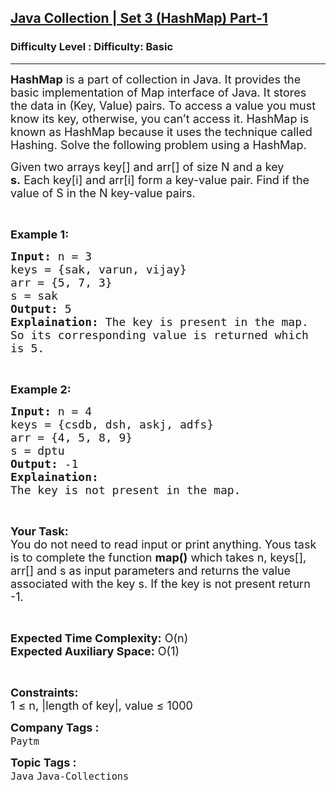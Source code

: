 <h2><a href="https://www.geeksforgeeks.org/problems/java-hashmap1033/1?page=5&category=Java&sortBy=submissions">Java Collection | Set 3 (HashMap) Part-1</a></h2><h3>Difficulty Level : Difficulty: Basic</h3><hr><div class="problems_problem_content__Xm_eO"><p><span style="font-size:18px"><strong>HashMap</strong>&nbsp;is a part of collection in Java. It provides the basic implementation of Map interface of Java. It stores the data in (Key, Value) pairs. To access a value you must know its key, otherwise, you can’t access it. HashMap is known as HashMap because it uses the&nbsp;technique called Hashing. Solve the&nbsp;following&nbsp;problem using a HashMap.</span></p>

<p><span style="font-size:18px">Given two arrays key[] and arr[] of size N and a key <strong>s.</strong>&nbsp;Each key[i] and arr[i] form a key-value pair.&nbsp;Find if&nbsp;the value of S in the N key-value pairs.&nbsp;</span></p>

<p>&nbsp;</p>

<p><strong><span style="font-size:18px">Example 1:</span></strong></p>

<pre><span style="font-size:18px"><strong>Input:</strong> n = 3
keys = {sak, varun, vijay}
arr = {5, 7, 3}
s = sak
<strong>Output:</strong> 5
<strong>Explaination:</strong> The key is present in the map. 
So its corresponding value is returned which 
is 5.</span></pre>

<p>&nbsp;</p>

<p><span style="font-size:18px"><strong>Example 2:</strong></span></p>

<pre><span style="font-size:18px"><strong>Input:</strong> n = 4
keys = {csdb, dsh, askj, adfs}
arr = {4, 5, 8, 9}
s = dptu
<strong>Output:</strong> -1
<strong>Explaination:</strong> 
The key is not present in the map.</span></pre>

<p>&nbsp;</p>

<p><span style="font-size:18px"><strong>Your Task:</strong><br>
You do not need to read input or print anything. Yous task is to complete the function <strong>map()</strong> which takes n, keys[], arr[] and s as input parameters and returns the value associated with the key s. If the key is not present return -1.</span></p>

<p>&nbsp;</p>

<p><span style="font-size:18px"><strong>Expected Time Complexity:</strong> O(n)<br>
<strong>Expected Auxiliary Space:</strong> O(1)</span></p>

<p>&nbsp;</p>

<p><span style="font-size:18px"><strong>Constraints:</strong><br>
1 ≤ n, |length of key|, value ≤ 1000</span></p>
</div><p><span style=font-size:18px><strong>Company Tags : </strong><br><code>Paytm</code>&nbsp;<br><p><span style=font-size:18px><strong>Topic Tags : </strong><br><code>Java</code>&nbsp;<code>Java-Collections</code>&nbsp;